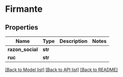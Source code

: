 # Firmante

## Properties
Name | Type | Description | Notes
------------ | ------------- | ------------- | -------------
**razon_social** | **str** |  | 
**ruc** | **str** |  | 

[[Back to Model list]](../README.md#documentation-for-models) [[Back to API list]](../README.md#documentation-for-api-endpoints) [[Back to README]](../README.md)

